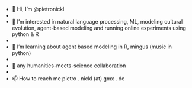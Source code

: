 - 👋 Hi, I’m @pietronickl
-
- 👀 I’m interested in natural language processing, ML, modeling cultural evolution, agent-based modeling and running online experiments using python & R
- 
- 🌱 I’m learning about agent based modeling in R, mingus (music in python)
- 
- 💞 any humanities-meets-science collaboration
- 
- 📫 How to reach me pietro . nickl (at) gmx . de 

<!---
pietronickl/pietronickl is a ✨ special ✨ repository because its `README.md` (this file) appears on your GitHub profile.
You can click the Preview link to take a look at your changes.
--->

